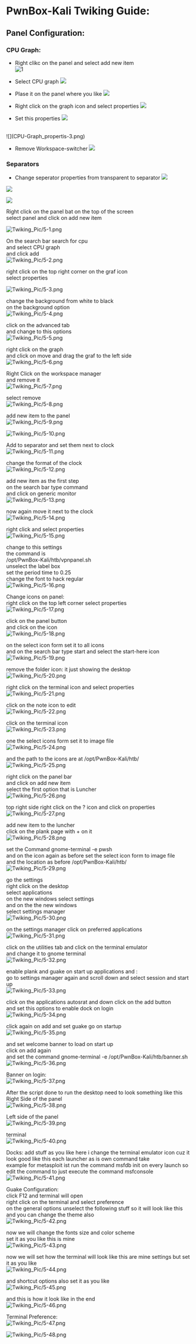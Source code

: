 # PwnBox-Kali Twiking Guide:

## Panel Configuration:
### CPU Graph:
* Right clikc on the panel and select add new item <br>
![1](Twiking_Pic\Panel_Edit-1.png)

* Select CPU graph
![](Panel_Edit-2.png)

* Plase it on the panel where you like
![](Panel_Edit-3.png)

* Right click on the graph icon and select properties
![](Panel_Edit-4.png)

* Set this properties
![](CPU-Graph_propertis-2.png)
<br>
![](CPU-Graph_propertis-3.png)

* Remove Workspace-switcher
 ![](Panel_Edit-5.png)

### Separators
* Change seperator properties from transparent to separator
![](separator-1.png)

![](separator-2.png)

![](separator-3.png)



Right click on the panel bat on the top of the screen  
select panel and click on add new item  
  
![Twiking_Pic/5-1.png](Twiking_Pic/5-1.png)  
  
  
On the search bar search for cpu  
and select CPU graph  
and click add  
![Twiking_Pic/5-2.png](Twiking_Pic/5-2.png)  
  
  
right click on the top right corner on the graf icon  
select properties  
  
![Twiking_Pic/5-3.png](Twiking_Pic/5-3.png)  
  
  
change the background from white to black  
on the background option  
![Twiking_Pic/5-4.png](Twiking_Pic/5-4.png)  
  
click on the advanced tab  
and change to this options  
![Twiking_Pic/5-5.png](Twiking_Pic/5-5.png)  
  
right click on the graph  
and click on move and drag the graf to the left side  
![Twiking_Pic/5-6.png](Twiking_Pic/5-6.png)  
  
Right Click on the workspace manager  
and remove it  
![Twiking_Pic/5-7.png](Twiking_Pic/5-7.png)  
  
  
select remove  
![Twiking_Pic/5-8.png](Twiking_Pic/5-8.png)  
  
add new item to the panel  
![Twiking_Pic/5-9.png](Twiking_Pic/5-9.png)  
  
![Twiking_Pic/5-10.png](Twiking_Pic/5-10.png)  
  
Add to separator and set them next to clock  
![Twiking_Pic/5-11.png](Twiking_Pic/5-11.png)  
  
change the format of the clock  
![Twiking_Pic/5-12.png](Twiking_Pic/5-12.png)  
  
add new item as the first step  
on the search bar type command  
and click on generic monitor  
![Twiking_Pic/5-13.png](Twiking_Pic/5-13.png)  
  
  
now again move it next to the clock  
![Twiking_Pic/5-14.png](Twiking_Pic/5-14.png)  
  
right click and select properties  
![Twiking_Pic/5-15.png](Twiking_Pic/5-15.png)  
  
change to this settings  
the command is  
/opt/PwnBox-Kali/htb/vpnpanel.sh  
unselect the label box  
set the period time to 0.25  
change the font to hack regular  
![Twiking_Pic/5-16.png](Twiking_Pic/5-16.png)  
  
Change icons on panel:  
right click on the top left corner select properties  
![Twiking_Pic/5-17.png](Twiking_Pic/5-17.png)  
  
click on the panel button  
and click on the icon  
![Twiking_Pic/5-18.png](Twiking_Pic/5-18.png)  
  
  
on the select icon form set it to all icons  
and on the search bar type start and select the start-here icon  
![Twiking_Pic/5-19.png](Twiking_Pic/5-19.png)  
  
  
remove the folder icon: it just showing the desktop  
![Twiking_Pic/5-20.png](Twiking_Pic/5-20.png)  
  
right click on the terminal icon and select properties  
![Twiking_Pic/5-21.png](Twiking_Pic/5-21.png)  
  
click on the note icon to edit  
![Twiking_Pic/5-22.png](Twiking_Pic/5-22.png)  
  
click on the terminal icon  
![Twiking_Pic/5-23.png](Twiking_Pic/5-23.png)  
  
one the select icons form set it to image file  
![Twiking_Pic/5-24.png](Twiking_Pic/5-24.png)  
  
and the path to the icons are at /opt/PwnBox-Kali/htb/  
![Twiking_Pic/5-25.png](Twiking_Pic/5-25.png)  
  
right click on the panel bar  
and click on add new item  
select the first option that is Luncher  
![Twiking_Pic/5-26.png](Twiking_Pic/5-26.png)  
  
top right side right click on the ? icon and click on properties  
![Twiking_Pic/5-27.png](Twiking_Pic/5-27.png)  
  
add new item to the luncher  
click on the plank page with + on it  
![Twiking_Pic/5-28.png](Twiking_Pic/5-28.png)  
  
set the Command gnome-terminal -e pwsh  
and on the icon again as before set the select icon form to image file  
and the location as before /opt/PwnBox-Kali/htb/  
![Twiking_Pic/5-29.png](Twiking_Pic/5-29.png)  
  
  
  
go the settings  
right click on the desktop  
select applications  
on the new windows select settings  
and on the the new windows  
select settings manager  
![Twiking_Pic/5-30.png](Twiking_Pic/5-30.png)  
  
  
on the settings manager click on preferred applications  
![Twiking_Pic/5-31.png](Twiking_Pic/5-31.png)  
  
click on the utilities tab and click on the terminal emulator  
and change it to gnome terminal  
![Twiking_Pic/5-32.png](Twiking_Pic/5-32.png)  
  
enable plank and guake on start up applications and :  
go to settings manager again and scroll down and select session and start up  
![Twiking_Pic/5-33.png](Twiking_Pic/5-33.png)  
  
click on the applications autosrat and down click on the add button  
and set this options to enable dock on login  
![Twiking_Pic/5-34.png](Twiking_Pic/5-34.png)  
  
click again on add and set guake go on startup  
![Twiking_Pic/5-35.png](Twiking_Pic/5-35.png)  
  
and set welcome banner to load on start up  
click on add again  
and set the command gnome-terminal -e /opt/PwnBox-Kali/htb/banner.sh  
![Twiking_Pic/5-36.png](Twiking_Pic/5-36.png)  
  
Banner on login:  
![Twiking_Pic/5-37.png](Twiking_Pic/5-37.png)  
  
  
After the script done to run the desktop need to look something like this  
Right Side of the panel  
![Twiking_Pic/5-38.png](Twiking_Pic/5-38.png)  
  
Left side of the panel  
![Twiking_Pic/5-39.png](Twiking_Pic/5-39.png)  
  
terminal  
![Twiking_Pic/5-40.png](Twiking_Pic/5-40.png)  
  
Docks: add stuff as you like here i change the terminal emulator icon cuz it look good like this each launcher as is own command take  
example for metasploit ist run the command msfdb init on every launch so edit the command to just execute the command msfconsole  
![Twiking_Pic/5-41.png](Twiking_Pic/5-41.png)  
  
Guake Configuration:  
click F12 and terminal will open  
right click on the terminal and select preference  
on the general options unselect the following stuff so it will look like this  
and you can change the theme also  
![Twiking_Pic/5-42.png](Twiking_Pic/5-42.png)  
  
  
  
now we will change the fonts size and color scheme  
set it as you like this is mine  
![Twiking_Pic/5-43.png](Twiking_Pic/5-43.png)  
  
  
now we will set how the terminal will look like this are mine settings but set it as you like  
![Twiking_Pic/5-44.png](Twiking_Pic/5-44.png)  
  
  
and shortcut options also set it as you like  
![Twiking_Pic/5-45.png](Twiking_Pic/5-45.png)  
  
and this is how it look like in the end  
![Twiking_Pic/5-46.png](Twiking_Pic/5-46.png)  
  
  
  
Terminal Preference:  
![Twiking_Pic/5-47.png](Twiking_Pic/5-47.png)  
  
![Twiking_Pic/5-48.png](Twiking_Pic/5-48.png)  
